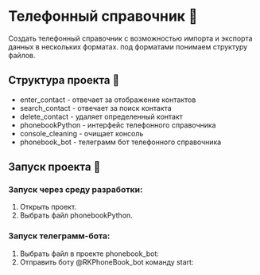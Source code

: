 # Телефонный справочник 📑
Создать телефонный справочник с возможностью импорта и экспорта данных в нескольких форматах.
под форматами понимаем структуру файлов.
## Структура проекта 🔨
* enter_contact - отвечает за отображение контактов  
* search_contact - отвечает за поиск контакта  
* delete_contact - удаляет определенный контакт  
* phonebookPython - интерфейс телефонного справочника  
* console_cleaning - очищает консоль  
* phonebook_bot - телеграмм бот телефонного справочника  
## Запуск проекта 🔌
### Запуск через среду разработки:  
1. Открыть проект.    
2. Выбрать файл phonebookPython.  
### Запуск телеграмм-бота:    
1. Выбрать файл в проекте phonebook_bot:    
2. Отправить боту @RKPhoneBook_bot команду start:    

